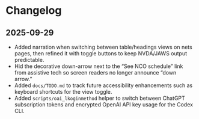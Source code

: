 # Changelog

## 2025-09-29
- Added narration when switching between table/headings views on nets pages, then refined it with toggle buttons to keep NVDA/JAWS output predictable.
- Hid the decorative down-arrow next to the “See NCO schedule” link from assistive tech so screen readers no longer announce “down arrow.”
- Added `docs/TODO.md` to track future accessibility enhancements such as keyboard shortcuts for the view toggle.
- Added `scripts/oai_lkoginmethod` helper to switch between ChatGPT subscription tokens and encrypted OpenAI API key usage for the Codex CLI.
